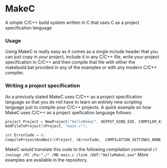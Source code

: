 # MakeC
A simple C/C++ build system written in C that uses C as a project specification language

###  Usage
Using MakeC is really easy as it comes as a single include header that you can just copy in your project, include it in any C/C++ file, write your project specification in C/C++ and then compile that file with either the makebuild.bat provided in any of the examples or with any modern C/C++ compiler.
###  Writing a project specification
As a previusly stated MakeC uses C/C++ as a project specification language so that you do not have to learn an entirely new scripting language just to compile your C/C++ projects.
A quick example on how MakeC uses C/C++ as a project spefication language follows:
```cpp
project Project = NewProject("HelloMakeC", OUTPUT_KIND_EXE, COMPILER_KIND_MSVC);
AddFileToProject(&Project, "main.c");

int ErrorCode = 0;
CompileProjectAndWait(&Project, &ErrorCode,  COMPILATION_SETTINGS_NONE);					
```
MakeC would translate this code to the following compilation command
``
cl /nologo /FC /Fo:"./" /MD main.c /link /OUT:"HelloMakeC.exe"
``
More examples are available in the repository.